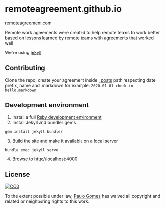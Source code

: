 remoteagreement.github.io
=====================

[remoteagreement.com](https://www.remoteagreement.com/)

Remote work agreements were created to help remote teams to work better based on lessons learned by remote teams with agreements that worked well

We're using [jekyll](https://jekyllrb.com/docs/)


## Contributing
Clone the repo, create your agreement inside [_posts](_posts) path respecting date prefix, name and .markdown
for example:
`2020-01-01-check-in-hello.markdown`


## Development environment
1. Install a full [Ruby development environment](https://jekyllrb.com/docs/installation/)
2. Install Jekyll and bundler gems
```
gem install jekyll bundler
```
3. Build the site and make it available on a local server
```
bundle exec jekyll serve
```
4. Browse to http://localhost:4000

## License

[![CC0](https://i.creativecommons.org/p/zero/1.0/88x31.png)](https://creativecommons.org/publicdomain/zero/1.0/)

To the extent possible under law, [Paulo Gomes](https://github.com/pvgomes) has waived all copyright and related or neighboring rights to this work.
